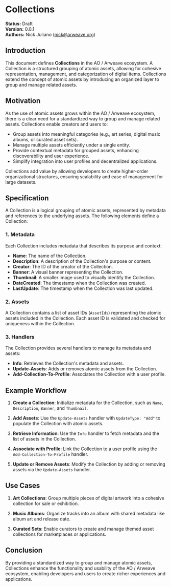 # Collections

**Status:** Draft  
**Version:** 0.0.1  
**Authors:** Nick Juliano (nick@arweave.org)

## Introduction

This document defines **Collections** in the AO / Arweave ecosystem. A Collection is a structured grouping of atomic assets, allowing for cohesive representation, management, and categorization of digital items. Collections extend the concept of atomic assets by introducing an organized layer to group and manage related assets.

## Motivation

As the use of atomic assets grows within the AO / Arweave ecosystem, there is a clear need for a standardized way to group and manage related assets. Collections enable creators and users to:

- Group assets into meaningful categories (e.g., art series, digital music albums, or curated asset sets).
- Manage multiple assets efficiently under a single entity.
- Provide contextual metadata for grouped assets, enhancing discoverability and user experience.
- Simplify integration into user profiles and decentralized applications.

Collections add value by allowing developers to create higher-order organizational structures, ensuring scalability and ease of management for large datasets.

## Specification

A Collection is a logical grouping of atomic assets, represented by metadata and references to the underlying assets. The following elements define a Collection:

### 1. **Metadata**
Each Collection includes metadata that describes its purpose and context:
- **Name**: The name of the Collection.
- **Description**: A description of the Collection's purpose or content.
- **Creator**: The ID of the creator of the Collection.
- **Banner**: A visual banner representing the Collection.
- **Thumbnail**: A smaller image used to visually identify the Collection.
- **DateCreated**: The timestamp when the Collection was created.
- **LastUpdate**: The timestamp when the Collection was last updated.

### 2. **Assets**
A Collection contains a list of asset IDs (`AssetIds`) representing the atomic assets included in the Collection. Each asset ID is validated and checked for uniqueness within the Collection.

### 3. **Handlers**
The Collection provides several handlers to manage its metadata and assets:
- **Info**: Retrieves the Collection's metadata and assets.
- **Update-Assets**: Adds or removes atomic assets from the Collection.
- **Add-Collection-To-Profile**: Associates the Collection with a user profile.

## Example Workflow

1. **Create a Collection**:
   Initialize metadata for the Collection, such as `Name`, `Description`, `Banner`, and `Thumbnail`.

2. **Add Assets**:
   Use the `Update-Assets` handler with `UpdateType: "Add"` to populate the Collection with atomic assets.

3. **Retrieve Information**:
   Use the `Info` handler to fetch metadata and the list of assets in the Collection.

4. **Associate with Profile**:
   Link the Collection to a user profile using the `Add-Collection-To-Profile` handler.

5. **Update or Remove Assets**:
   Modify the Collection by adding or removing assets via the `Update-Assets` handler.

## Use Cases

1. **Art Collections**:
   Group multiple pieces of digital artwork into a cohesive collection for sale or exhibition.

2. **Music Albums**:
   Organize tracks into an album with shared metadata like album art and release date.

3. **Curated Sets**:
   Enable curators to create and manage themed asset collections for marketplaces or applications.

## Conclusion

By providing a standardized way to group and manage atomic assets, Collections enhance the functionality and usability of the AO / Arweave ecosystem, enabling developers and users to create richer experiences and applications.